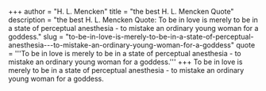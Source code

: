 +++
author = "H. L. Mencken"
title = "the best H. L. Mencken Quote"
description = "the best H. L. Mencken Quote: To be in love is merely to be in a state of perceptual anesthesia - to mistake an ordinary young woman for a goddess."
slug = "to-be-in-love-is-merely-to-be-in-a-state-of-perceptual-anesthesia---to-mistake-an-ordinary-young-woman-for-a-goddess"
quote = '''To be in love is merely to be in a state of perceptual anesthesia - to mistake an ordinary young woman for a goddess.'''
+++
To be in love is merely to be in a state of perceptual anesthesia - to mistake an ordinary young woman for a goddess.

